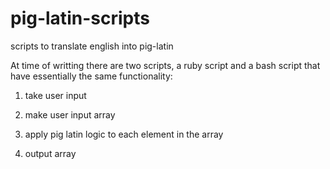 # pig-latin-scripts
scripts to translate english into pig-latin

At time of writting there are two scripts, a ruby script and a bash script that have essentially the same functionality:

1) take user input

2) make user input array

3) apply pig latin logic to each element in the array

4) output array


